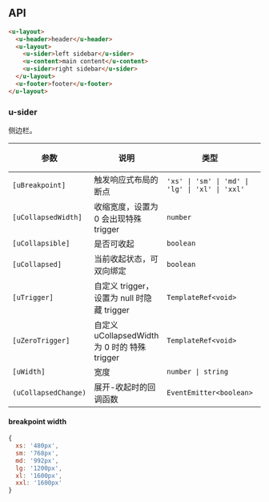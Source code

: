 ## API

```html
<u-layout>
  <u-header>header</u-header>
  <u-layout>
    <u-sider>left sidebar</u-sider>
    <u-content>main content</u-content>
    <u-sider>right sidebar</u-sider>
  </u-layout>
  <u-footer>footer</u-footer>
</u-layout>
```

### u-sider

侧边栏。

| 参数                 | 说明                                          | 类型                                            | 默认值  |
| -------------------- | --------------------------------------------- | ----------------------------------------------- | ------- |
| `[uBreakpoint]`      | 触发响应式布局的断点                          | `'xs' \| 'sm' \| 'md' \| 'lg' \| 'xl' \| 'xxl'` | -       |  | - |
| `[uCollapsedWidth]`  | 收缩宽度，设置为 0 会出现特殊 trigger         | `number`                                        | `64`    |
| `[uCollapsible]`     | 是否可收起                                    | `boolean`                                       | `false` |
| `[uCollapsed]`       | 当前收起状态，可双向绑定                      | `boolean`                                       | `false` |
| `[uTrigger]`         | 自定义 trigger，设置为 null 时隐藏 trigger    | `TemplateRef<void>`                             | -       |
| `[uZeroTrigger]`     | 自定义 uCollapsedWidth 为 0 时的 特殊 trigger | `TemplateRef<void>`                             | -       |
| `[uWidth]`           | 宽度                                          | `number \| string`                              | `200`   |
| `(uCollapsedChange)` | 展开-收起时的回调函数                         | `EventEmitter<boolean>`                         | -       |

#### breakpoint width

```js
{
  xs: '480px',
  sm: '768px',
  md: '992px',
  lg: '1200px',
  xl: '1600px',
  xxl: '1600px'
}
```
